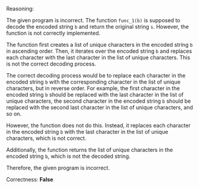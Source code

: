 Reasoning:

The given program is incorrect. The function `func_1(b)` is supposed to decode the encoded string `b` and return the original string `s`. However, the function is not correctly implemented.

The function first creates a list of unique characters in the encoded string `b` in ascending order. Then, it iterates over the encoded string `b` and replaces each character with the last character in the list of unique characters. This is not the correct decoding process.

The correct decoding process would be to replace each character in the encoded string `b` with the corresponding character in the list of unique characters, but in reverse order. For example, the first character in the encoded string `b` should be replaced with the last character in the list of unique characters, the second character in the encoded string `b` should be replaced with the second last character in the list of unique characters, and so on.

However, the function does not do this. Instead, it replaces each character in the encoded string `b` with the last character in the list of unique characters, which is not correct.

Additionally, the function returns the list of unique characters in the encoded string `b`, which is not the decoded string.

Therefore, the given program is incorrect.

Correctness: **False**